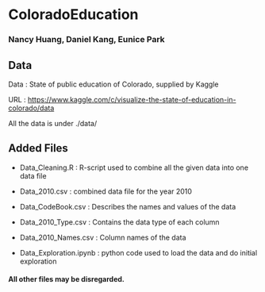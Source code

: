 # ColoradoEducation

### Nancy Huang, Daniel Kang, Eunice Park

## Data
Data : State of public education of Colorado, supplied by Kaggle

URL :   https://www.kaggle.com/c/visualize-the-state-of-education-in-colorado/data
  
All the data is under ./data/
  
## Added Files
- Data_Cleaning.R : R-script used to combine all the given data into one data file

- Data_2010.csv : combined data file for the year 2010

- Data_CodeBook.csv : Describes the names and values of the data

- Data_2010_Type.csv : Contains the data type of each column

- Data_2010_Names.csv : Column names of the data

- Data_Exploration.ipynb : python code used to load the data and do initial exploration

#### All other files may be disregarded.
  
